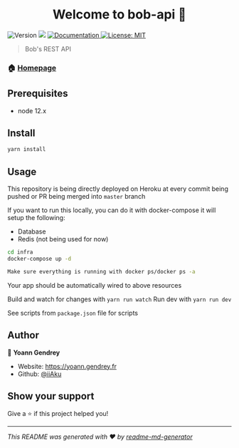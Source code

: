 <h1 align="center">Welcome to bob-api 👋</h1>
<p>
  <img alt="Version" src="https://img.shields.io/badge/version-0.0.1-blue.svg?cacheSeconds=2592000" />
  <img src="https://img.shields.io/badge/node-12.x-blue.svg" />
  <a href="http://bob-api-documentation.vercel.app/" target="_blank">
    <img alt="Documentation" src="https://img.shields.io/badge/documentation-yes-brightgreen.svg" />
  </a>
  <a href="#" target="_blank">
    <img alt="License: MIT" src="https://img.shields.io/badge/License-MIT-yellow.svg" />
  </a>
</p>

> Bob's REST API

### 🏠 [Homepage](https://github.com/Bob-france/backend)

## Prerequisites

- node 12.x

## Install

```sh
yarn install
```

## Usage

This repository is being directly deployed on Heroku at every commit being pushed or PR being merged into `master` branch

If you want to run this locally, you can do it with docker-compose it will setup the following:

- Database
- Redis (not being used for now)

```sh
cd infra
docker-compose up -d

Make sure everything is running with docker ps/docker ps -a
```

Your app should be automatically wired to above resources

Build and watch for changes with `yarn run watch`
Run dev with `yarn run dev`

See scripts from `package.json` file for scripts

## Author

👤 **Yoann Gendrey**

- Website: https://yoann.gendrey.fr
- Github: [@iiAku](https://github.com/iiAku)

## Show your support

Give a ⭐️ if this project helped you!

---

_This README was generated with ❤️ by [readme-md-generator](https://github.com/kefranabg/readme-md-generator)_
